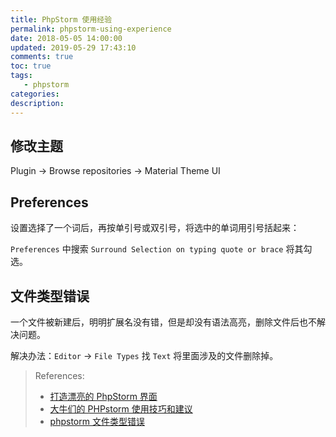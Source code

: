 ```yaml
---
title: PhpStorm 使用经验
permalink: phpstorm-using-experience
date: 2018-05-05 14:00:00
updated: 2019-05-29 17:43:10
comments: true
toc: true
tags:
   - phpstorm
categories:
description:
---
```


## 修改主题

Plugin -> Browse repositories -> Material Theme UI

## Preferences

设置选择了一个词后，再按单引号或双引号，将选中的单词用引号括起来：

`Preferences` 中搜索 `Surround Selection on typing quote or brace` 将其勾选。

<!-- more -->

## 文件类型错误

一个文件被新建后，明明扩展名没有错，但是却没有语法高亮，删除文件后也不解决问题。

解决办法：`Editor` -> `File Types` 找 `Text` 将里面涉及的文件删除掉。

> References:
>
> - [打造漂亮的 PhpStorm 界面](https://laravel-china.org/articles/4172/create-beautiful-phpstorm-interface)
> - [大牛们的 PHPstorm 使用技巧和建议](http://www.pilishen.com/posts/phpstorm-tips-and-tricks)
> - [phpstorm 文件类型错误](https://segmentfault.com/q/1010000004495692)
